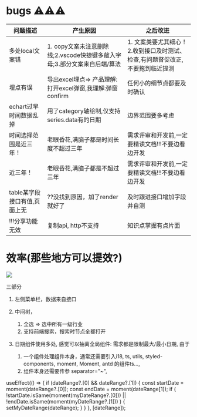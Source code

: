 



# bugs ⚠️⚠️⚠️


| 问题描述                     | 产生原因                                                                 | 之后改进                                                                      |
|------------------------------|--------------------------------------------------------------------------|-------------------------------------------------------------------------------|
| 多处local文案错              | 1. copy文案未注意删除线;2.vscode快捷键多敲入字母;3.部分文案来自后端/算法 | 1. 文案类要尤其细心！2.收到接口及时测试、检查,有问题督促改正,不要拖到临近提测 |
| 埋点有误                     | 导出excel埋点=> 产品理解:打开excel弹窗,我理解:弹窗confirm                | 任何小的细节点都要及时确认                                                    |
| echart过早时间数据乱掉       | 用了category轴绘制,仅支持series.data有的日期                             | 边界范围要多考虑                                                              |
| 时间选择范围是近三年！       | 老眼昏花,满脑子都是时间长度不超过三年                                    | 需求评审和开发前,一定要精读文档!!!不要边看边开发                              |
| 近三年！                     | 老眼昏花,满脑子都是不超过三年                                            | 需求评审和开发前,一定要精读文档!!!不要边看边开发                              |
| table某字段接口有值,页面上无 | ??没找到原因，加了render就好了                                           | 及时跟进接口增加字段并自测                                                    |
| !!!分享功能无效              | 复制api, http不支持                                                      | 知识点掌握有点片面                                                            |









# 效率(那些地方可以提效?)

![](images/1225提测-21-12-24-10-13-40.png)

三部分
1. 左侧菜单栏，数据来自接口
2. 中间树，
   1. 全选 => 选中所有一级行业
   2. 支持前端搜索，搜索时节点全都打开


1. 日期组件使用多处, 感觉可以抽离全局组件: 需求都是限制最大/最小日期, 由于
   1. 一个组件处理组件本身，通常还需要引入i18, ts, utils, styled-components, moment, Moment, antd 的组件ts...,
   2. 组件本身还需要传参  separator="~",





  useEffect(() => {
    if (dateRange?.[0] && dateRange?.[1]) {
      const startDate = moment(dateRange?.[0]);
      const endDate = moment(dateRange[1]);
      if (
        !startDate.isSame(moment(myDateRange?.[0])) ||
        !endDate.isSame(moment(myDateRange?.[1]))
      ) {
        setMyDateRange(dateRange);
      }
    }
  }, [dateRange]);